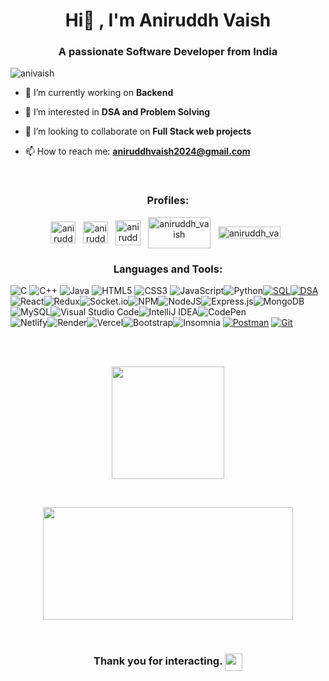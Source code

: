 <h1 align="center">Hi👋 , I'm Aniruddh Vaish </h1>
<h3 align="center">A passionate Software Developer from India</h3>

<p align="left"> <img src="https://komarev.com/ghpvc/?username=anivaish&color=green&style=flat" alt="anivaish" /> </p>

- 🔭 I’m currently working on **Backend**
  
- 🌱 I’m interested in **DSA and Problem Solving**
  
- 👯 I’m looking to collaborate on **Full Stack web projects**
  
- 📫 How to reach me: **aniruddhvaish2024@gmail.com**

<br>
<h3 align="center">Profiles:</h3>
<p align="center">
<a href="https://www.linkedin.com/in/aniruddh-vaish-633808229/" target="blank"><img align="center" src="https://upload.wikimedia.org/wikipedia/commons/thumb/f/f8/LinkedIn_icon_circle.svg/800px-LinkedIn_icon_circle.svg.png" alt="aniruddh_vaish" height="35" width="40" /></a>&nbsp;&nbsp;
<a href="https://leetcode.com/aniruddh_vaish/" target="blank"><img align="center" src="https://raw.githubusercontent.com/rahuldkjain/github-profile-readme-generator/master/src/images/icons/Social/leet-code.svg" alt="aniruddh_vaish/" height="35" width="40" /></a>&nbsp;&nbsp;
<a href="https://auth.geeksforgeeks.org/user/aniruddh_vaish/practice" target="blank"><img align="center" src="https://raw.githubusercontent.com/rahuldkjain/github-profile-readme-generator/master/src/images/icons/Social/geeks-for-geeks.svg" alt="aniruddh_vaish" height="40" width="40" /></a>&nbsp;&nbsp;
<a href="https://www.codechef.com/users/aniruddh_vaish" target="blank"><img align="center" src="https://cdn.codechef.com/images/cc-logo.svg" alt="aniruddh_vaish" height="50" width="100" /></a>&nbsp;&nbsp;
<a href="https://www.hackerrank.com/profile/aniruddh_vaish" target="blank"><img align="center" src="https://www.hackerrank.com/wp-content/uploads/2018/08/hackerrank_logo.png" alt="aniruddh_vaish" height="20" width="100" /></a>&nbsp;&nbsp;
</p>

<h3 align="center">Languages and Tools:</h3>

![C](https://img.shields.io/badge/c-%2300599C.svg?style=for-the-badge&logo=c&logoColor=white) ![C++](https://img.shields.io/badge/c++-%2300599C.svg?style=for-the-badge&logo=c%2B%2B&logoColor=white) ![Java](https://img.shields.io/badge/java-%23ED8B00.svg?style=for-the-badge&logo=openjdk&logoColor=white) ![HTML5](https://img.shields.io/badge/html5-%23E34F26.svg?style=for-the-badge&logo=html5&logoColor=white) ![CSS3](https://img.shields.io/badge/css3-%231572B6.svg?style=for-the-badge&logo=css3&logoColor=white) ![JavaScript](https://img.shields.io/badge/javascript-%23323330.svg?style=for-the-badge&logo=javascript&logoColor=%23F7DF1E)![Python](https://img.shields.io/badge/python-%233776AB.svg?style=for-the-badge&logo=python&logoColor=white)[![SQL](https://img.shields.io/badge/SQL-%23003B57.svg?style=for-the-badge&logo=sqlite&logoColor=white)](https://en.wikipedia.org/wiki/SQL)[![DSA](https://img.shields.io/badge/Data_Structures_and_Algorithms-%2300758F.svg?style=for-the-badge)](https://en.wikipedia.org/wiki/Data_structure)![React](https://img.shields.io/badge/react-%2320232a.svg?style=for-the-badge&logo=react&logoColor=%2361DAFB)![Redux](https://img.shields.io/badge/redux-%23593d88.svg?style=for-the-badge&logo=redux&logoColor=white)![Socket.io](https://img.shields.io/badge/Socket.io-black?style=for-the-badge&logo=socket.io&badgeColor=010101)![NPM](https://img.shields.io/badge/NPM-%23CB3837.svg?style=for-the-badge&logo=npm&logoColor=white)![NodeJS](https://img.shields.io/badge/node.js-6DA55F?style=for-the-badge&logo=node.js&logoColor=white)![Express.js](https://img.shields.io/badge/express.js-%23404d59.svg?style=for-the-badge&logo=express&logoColor=%2361DAFB)![MongoDB](https://img.shields.io/badge/MongoDB-%234ea94b.svg?style=for-the-badge&logo=mongodb&logoColor=white)![MySQL](https://img.shields.io/badge/mysql-4479A1.svg?style=for-the-badge&logo=mysql&logoColor=white)![Visual Studio Code](https://img.shields.io/badge/Visual%20Studio%20Code-0078d7.svg?style=for-the-badge&logo=visual-studio-code&logoColor=white)![IntelliJ IDEA](https://img.shields.io/badge/IntelliJIDEA-000000.svg?style=for-the-badge&logo=intellij-idea&logoColor=white)![CodePen](https://img.shields.io/badge/CodePen-white?style=for-the-badge&logo=codepen&logoColor=black)<br>![Netlify](https://img.shields.io/badge/netlify-%23000000.svg?style=for-the-badge&logo=netlify&logoColor=#00C7B7)![Render](https://img.shields.io/badge/Render-%46E3B7.svg?style=for-the-badge&logo=render&logoColor=white)![Vercel](https://img.shields.io/badge/vercel-%23000000.svg?style=for-the-badge&logo=vercel&logoColor=white)![Bootstrap](https://img.shields.io/badge/bootstrap-%238511FA.svg?style=for-the-badge&logo=bootstrap&logoColor=white)![Insomnia](https://img.shields.io/badge/Insomnia-black?style=for-the-badge&logo=insomnia&logoColor=5849BE)
[![Postman](https://img.shields.io/badge/Postman-%23FF6C37.svg?style=for-the-badge&logo=postman&logoColor=white)](https://www.postman.com/) 
[![Git](https://img.shields.io/badge/Git-%23F05032.svg?style=for-the-badge&logo=git&logoColor=white)](https://git-scm.com/)
<br><br>


<br>
<p align="center"><img height="180em" src="https://github-readme-stats.vercel.app/api/top-langs/?username=anivaish&layout=compact&show_icons=true&theme=gruvbox" /></p>
<br>
<p align="center"><img height="180em" width="400" src="https://github-readme-streak-stats.herokuapp.com/?user=anivaish&theme=dark" /></p>
<br>

<H3 align="center">Thank you for interacting. <img src="https://emojis.slackmojis.com/emojis/images/1579216111/7550/pikachu_wave.gif?1579216111" align="center" width="28" /></H3>
